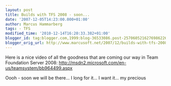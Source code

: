 ```yaml
---
layout: post
title: Builds with TFS 2008 - soon...
date: '2007-12-05T14:23:00.000+01:00'
author: Marcus Hammarberg
tags: - TFS
modified_time: '2010-12-14T16:20:33.382+01:00'
blogger_id: tag:blogger.com,1999:blog-36533086.post-2570605216276986226
blogger_orig_url: http://www.marcusoft.net/2007/12/builds-with-tfs-2008-soon.html
---
```


Here
is a nice video of all the goodness that are coming our way in Team
Foundation Server 2008:
<http://msdn2.microsoft.com/en-us/teamsystem/bb964499.aspx>


<span id="SPELLING_ERROR_0" class="blsp-spelling-error">Oooh</span> -
soon we will be there... I long for it... I want it... my precious
